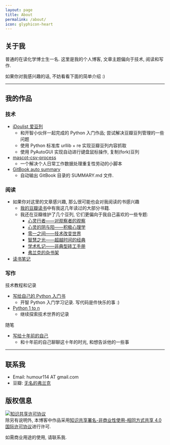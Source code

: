 ```yaml
---
layout: page
title: About
permalink: /about/
icon: glyphicon-heart
---
```


## 关于我

普通的在读化学博士生一名. 这里是我的个人博客, 文章主题偏向于技术, 阅读和写作.

如果你对我感兴趣的话, 不妨看看下面的简单介绍 :)

---

## 我的作品

### 技术

* [iDoulist 爱豆列](https://github.com/Frank-the-Obscure/iDoulist)
    * 和开智小伙伴一起完成的 Python 入门作品; 尝试解决豆瓣豆列管理的一些问题
    * 使用 Python 标准库 urllib + re 实现豆瓣豆列内容抓取
    * 使用 PyAutoGUI 实现自动进行键盘鼠标操作, 复制(fork)豆列
* [mascot-csv-process](http://frank-the-obscure.me/mascot-csv-process/)
    * 一个解决个人日常工作数据处理重复性劳动的小脚本
* [GitBook auto summary](http://frank-the-obscure.me/GitBook-auto-summary/)
    * 自动输出 GitBook 目录的 SUMMARY.md 文件.

### 阅读

- 如果你对这里的文章感兴趣, 那么很可能也会对我阅读的书感兴趣
    - [我的豆瓣读书](http://book.douban.com/people/franktheobscure/)中有我这几年读过的大部分书籍.
    - 我还在豆瓣维护了几个豆列, 它们更偏向于我自己喜欢的一些专题:
        - [心灵行者——对观察者的观察](http://www.douban.com/doulist/4184864/)
        - [心灵的阴与阳——积极心理学](http://www.douban.com/doulist/39161118/)
        - [零一之间——技术改变世界](http://www.douban.com/doulist/38390646/)
        - [智慧之光——超越时间的经典](http://www.douban.com/doulist/4184898/)
        - [学术札记——非典型砖工手册](http://www.douban.com/doulist/4184823/)
        - [弗兰克的杂书架](http://www.douban.com/doulist/37723990/)
- [读书笔记](https://www.gitbook.com/book/frank-the-obscure/reading-notes/details)


### 写作

技术教程和记录

- [写给自己的 Python 入门书](https://www.gitbook.com/book/frank-the-obscure/pythoncamp0/details)
    - 开智 Python 入门学习记录. 写代码是件快乐的事 :)
- [Python 1 to n](https://www.gitbook.com/book/frank-the-obscure/python-1-to-n/details)
    - 继续探索技术世界的记录


随笔

- [写给十年前的自己](https://www.gitbook.com/book/frank-the-obscure/for-myself-at-16/details)
    - 和十年前的自己聊聊这十年的时光, 和想告诉他的一些事


---

## 联系我

* Email: humour114 AT gmail.com
* 豆瓣: [无名的弗兰克](http://www.douban.com/people/franktheobscure/)

## 版权信息

<a rel="license" href="http://creativecommons.org/licenses/by-nc-sa/4.0/"><img alt="知识共享许可协议" style="border-width:0" src="https://i.creativecommons.org/l/by-nc-sa/4.0/88x31.png" /></a><br />除另有说明外, 本博客中作品采用<a rel="license" href="http://creativecommons.org/licenses/by-nc-sa/4.0/">知识共享署名-非商业性使用-相同方式共享 4.0 国际许可协议</a>进行许可.

如需商业用途的使用, 请联系我.